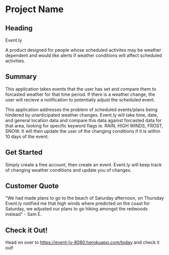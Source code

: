 # Project Name #

## Heading ##
  Event.ly

  A product designed for people whose scheduled activites may be weather dependent and would like alerts if weather conditions will affect scheduled activities.

## Summary ##
  This application takes events that the user has set and compare them to forcasted weather for that time period.  If there is a weather change, the user will recieve a notification to potentially adjust the scheduled event.


  This application addresses the problem of scheduled events/plans being hindered by unanticipated weather changes.  Event.ly will take time, date, and general location data and compare this data against forcasted data for that area, looking for specific keyword flags ie. RAIN, HIGH WINDS, FROST, SNOW. It will then update the user of the changing conditions if it is within 10 days of the event.

## Get Started ##
  Simply create a free account, then create an event.  Event.ly will keep track of changing weather conditions and update you of changes.

## Customer Quote ##
  "We had made plans to go to the beach of Saturday afternoon, on Thursday Event.ly notified me that high winds where predicted on the coast for Saturday, we adjusted our plans to go hiking amongst the redwoods instead" - Sam E.

## Check it Out! ##
  Head on over to https://event-ly-8080.herokuapp.com/today and check it out!

